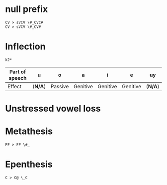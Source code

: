 # null prefix
```sound_change
CV > sVCV \#_CVC#
CV > sVCV \#_CV#
```
# Inflection 
```morpheme
k2*
```

| Part of speech | u         | o       | a        | i        | e        | uy        |
| -------------- | --------- | ------- | -------- | -------- | -------- | --------- |
| Effect         | (**N/A**) | Passive | Genitive | Genitive | Genitive | (**N/A**) |

# Unstressed vowel loss
# Metathesis
```sound_change
PF > FP \#_
```
# Epenthesis
```sound_change
C > C@ \_C
```

